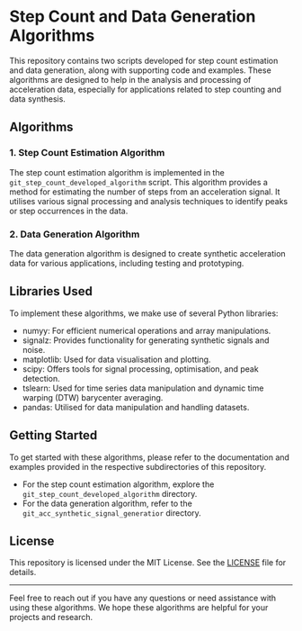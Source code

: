 # Step Count and Data Generation Algorithms

This repository contains two scripts developed for step count estimation and data generation, along with supporting code and examples. These algorithms are designed to help in the analysis and processing of acceleration data, especially for applications related to step counting and data synthesis.

## Algorithms

### 1. Step Count Estimation Algorithm
The step count estimation algorithm is implemented in the `git_step_count_developed_algorithm` script. This algorithm provides a method for estimating the number of steps from an acceleration signal. It utilises various signal processing and analysis techniques to identify peaks or step occurrences in the data. 

### 2. Data Generation Algorithm
The data generation algorithm is designed to create synthetic acceleration data for various applications, including testing and prototyping.

## Libraries Used

To implement these algorithms, we make use of several Python libraries:

- numyy: For efficient numerical operations and array manipulations.
- signalz: Provides functionality for generating synthetic signals and noise.
- matplotlib: Used for data visualisation and plotting.
- scipy: Offers tools for signal processing, optimisation, and peak detection.
- tslearn: Used for time series data manipulation and dynamic time warping (DTW) barycenter averaging.
- pandas: Utilised for data manipulation and handling datasets.

## Getting Started

To get started with these algorithms, please refer to the documentation and examples provided in the respective subdirectories of this repository.

- For the step count estimation algorithm, explore the `git_step_count_developed_algorithm` directory.
- For the data generation algorithm, refer to the `git_acc_synthetic_signal_generatior` directory.

## License

This repository is licensed under the MIT License. See the [LICENSE](LICENSE) file for details.

---

Feel free to reach out if you have any questions or need assistance with using these algorithms. We hope these algorithms are helpful for your projects and research.
